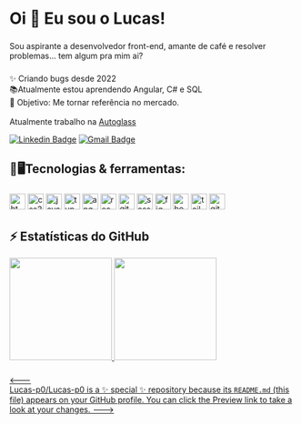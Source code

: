<h1 align="left">Oi 👋 Eu sou o Lucas!</h1>

###

<p align="left">Sou aspirante a desenvolvedor front-end, amante de café e resolver problemas... tem algum pra mim ai?</p>

###

✨ Criando bugs desde 2022<br>📚Atualmente estou aprendendo Angular, C# e SQL<br>🎯 Objetivo: Me tornar referência no mercado.<br><br>Atualmente trabalho na [Autoglass](https://www.autoglassonline.com.br/)

[![Linkedin Badge](https://img.shields.io/badge/-Lucas-pinheiro?style=flat-square&logo=Linkedin&logoColor=white&link=https://www.linkedin.com/in/lucas-spinheiro/)](https://www.linkedin.com/in/lucas-spinheiro/)
[![Gmail Badge](https://img.shields.io/badge/-lucaslogos@gmail.com-c14438?style=flat-square&logo=Gmail&logoColor=white&link=mailto:lucaslogos@gmail.com)](mailto:lucaslogos@gmail.com)

###

<h2 align="left">🚀🖥️Tecnologias & ferramentas:</h2>

###



<div align="left">
  <img src="https://img.shields.io/badge/HTML5-E34F26?logo=html5&logoColor=white&style=for-the-badge" height="28" alt="html5 logo"  />
  <img src="https://img.shields.io/badge/CSS3-1572B6?logo=css3&logoColor=white&style=for-the-badge" height="28" alt="css3 logo"  />
  <img src="https://img.shields.io/badge/JavaScript-F7DF1E?logo=javascript&logoColor=black&style=for-the-badge" height="28" alt="javascript logo"  />
  <img src="https://img.shields.io/badge/TypeScript-3178C6?logo=typescript&logoColor=white&style=for-the-badge" height="28" alt="typescript logo"  />
  <img src="https://img.shields.io/badge/Angular-DD0031?logo=angular&logoColor=white&style=for-the-badge" height="28" alt="angularjs logo"  />
  <img src="https://img.shields.io/badge/React-61DAFB?logo=react&logoColor=black&style=for-the-badge" height="28" alt="react logo"  />
  <img src="https://img.shields.io/badge/Git-F05032?logo=git&logoColor=white&style=for-the-badge" height="28" alt="git logo"  />
  <img src="https://img.shields.io/badge/Sass-CC6699?logo=sass&logoColor=black&style=for-the-badge" height="28" alt="sass logo"  />
  <img src="https://img.shields.io/badge/Figma-F24E1E?logo=figma&logoColor=white&style=for-the-badge" height="28" alt="figma logo"  />
  <img src="https://img.shields.io/badge/Bootstrap-7952B3?logo=bootstrap&logoColor=white&style=for-the-badge" height="28" alt="bootstrap logo"  />
  <img src="https://img.shields.io/badge/Tailwind CSS-06B6D4?logo=tailwindcss&logoColor=black&style=for-the-badge" height="28" alt="tailwindcss logo"  />
  <img src="https://img.shields.io/badge/GitHub-181717?logo=github&logoColor=white&style=for-the-badge" height="28" alt="github logo"  />
</div>



###
## ⚡ Estatísticas do GitHub

<div align="left">
  <a href="https://github.com/Lucas-p0">
  <img height="180em" src="https://github-readme-stats.vercel.app/api?username=lucas-p0&show_icons=true&include_all_commits=true&count_private=true"/>
  <img height="180em" src="https://github-readme-stats.vercel.app/api/top-langs/?username=lucas-p0&layout=compact&langs_count=7"/>
</div>

###


            
          
<---          
Lucas-p0/Lucas-p0 is a ✨ special ✨ repository because its `README.md` (this file) appears on your GitHub profile.
You can click the Preview link to take a look at your changes.
--->
